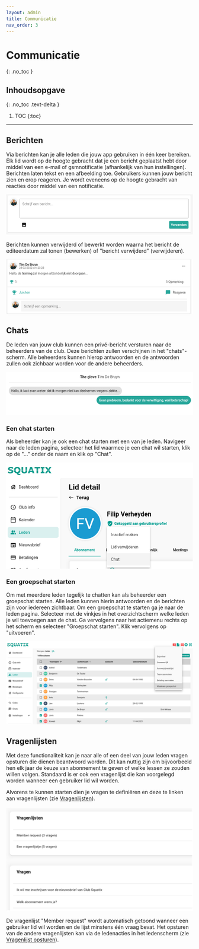 ```yaml
---
layout: admin
title: Communicatie
nav_order: 3
---
```


# Communicatie
{: .no_toc }

## Inhoudsopgave
{: .no_toc .text-delta }

1. TOC
{:toc}

---

## Berichten

Via berichten kan je alle leden die jouw app gebruiken in één keer bereiken. Elk lid wordt op de hoogte gebracht dat je een bericht geplaatst hebt door middel van een e-mail of gsmnotificatie (afhankelijk van hun instellingen). Berichten laten tekst en een afbeelding toe. Gebruikers kunnen jouw bericht zien en erop reageren. Je wordt eveneens op de hoogte gebracht van reacties door middel van een notificatie. 

![messages](/assets/images/insert_message.png)

Berichten kunnen verwijderd of bewerkt worden waarna het bericht de editeerdatum zal tonen (bewerken) of "bericht verwijderd" (verwijderen).

![messages](/assets/images/clubmessage.png)

## Chats

De leden van jouw club kunnen een privé-bericht versturen naar de beheerders van de club. Deze berichten zullen verschijnen in het "chats"-scherm. Alle beheerders kunnen hierop antwoorden 
en de antwoorden zullen ook zichbaar worden voor de andere beheerders. 

![messages](/assets/images/member_chat.png)

### Een chat starten

Als beheerder kan je ook een chat starten met een van je leden. Navigeer naar de leden pagina, selecteer het lid waarmee je een chat wil starten, klik op de "..." onder de naam en klik op "Chat".

![messages](/assets/images/admin_start_member_chat.png)

### Een groepschat starten

Om met meerdere leden tegelijk te chatten kan als beheerder een groepschat starten. Alle leden kunnen hierin antwoorden en de berichten zijn voor iedereen zichtbaar. Om een groepschat te starten ga je naar de leden pagina. Selecteer met de vinkjes in het overzichtscherm welke leden je wil toevoegen aan de chat. Ga vervolgens naar het actiemenu rechts op het scherm en selecteer "Groepschat starten". Klik vervolgens op "uitvoeren".

![messages](/assets/images/admin_start_member_group_chat.png)

## Vragenlijsten

Met deze functionaliteit kan je naar alle of een deel van jouw leden vragen opsturen die dienen beantwoord worden. Dit kan nuttig zijn om bijvoorbeeld hen elk jaar de keuze van abonnement te geven of welke lessen ze zouden willen volgen. Standaard is er ook een vragenlijst die kan voorgelegd worden wanneer een gebruiker lid wil worden.

Alvorens te kunnen starten dien je vragen te definiëren en deze te linken aan vragenlijsten (zie [Vragenlijsten](settings.md#vragenlijsten)).

![questionnaires](/assets/images/settings_questionnaires.png)

De vragenlijst "Member request" wordt automatisch getoond wanneer een gebruiker lid wil worden en de lijst minstens één vraag bevat. Het opsturen van de andere vragenlijsten kan via de ledenacties in het ledenscherm (zie [Vragenlijst opsturen](member-management.md#vragenlijst-opsturen)).

